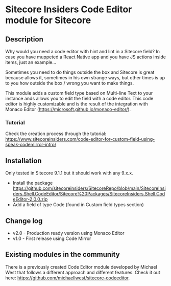 # Sitecore Insiders Code Editor module for Sitecore

## Description
Why would you need a code editor with hint and lint in a Sitecore field? In case you have muppeted a React Native app and you have JS actions inside items, just an example...

Sometimes you need to do things outside the box and Sitecore is great because allows it, sometimes in his own strange ways, but other times is up to you how outside the box / wrong you want to make things.

This module adds a custom field type based on Multi-line Text to your instance ands allows you to edit the field with a code editor. This code editor is highly customizable and is the result of the integration with Monaco Editor (https://microsoft.github.io/monaco-editor/).

### Tutorial
Check the creation process through the tutorial: https://www.sitecoreinsiders.com/code-editor-for-custom-field-using-speak-codemirror-intro/

## Installation
Only tested in Sitecore 9.1.1 but it should work with any 9.x.x.

- Install the package https://github.com/sitecoreinsiders/SitecoreRepo/blob/main/SitecoreInsiders.Shell.CodeEditor/Sitecore%20Packages/SitecoreInsiders.Shell.CodeEditor-2.0.0.zip
- Add a field of type Code (found in Custom field types section)

## Change log
- v2.0 - Production ready version using Monaco Editor
- v1.0 - First release using Code Mirror

## Existing modules in the community
There is a previously created Code Editor module developed by Michael West that follows a different approach and different features.
Check it out here: https://github.com/michaellwest/sitecore-codeeditor.





